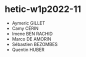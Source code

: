 # hetic-w1p2022-11
- Aymeric GILLET
- Camy CÉRIN
- Imene BEN RACHID
- Marco DE AMORIN
- Sébastien BEZOMBES
- Quentin HUBER
